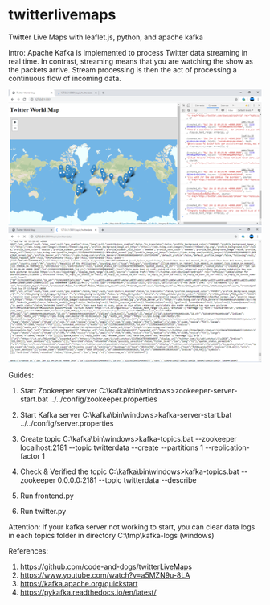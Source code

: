 # twitterlivemaps
 Twitter Live Maps with leaflet.js, python, and apache kafka 
 
Intro: 
Apache Kafka is implemented to process Twitter data streaming in real time. In contrast, streaming means that you are watching the show as the packets arrive. Stream processing is then the act of processing a continuous flow of incoming data.

![alt text](https://github.com/jenizar/twitterlivemaps/blob/master/Screenshot/TwitterWorldMap.PNG)
![alt text](https://github.com/jenizar/twitterlivemaps/blob/master/Screenshot/TwitterWorldMapTopic.PNG)

Guides:

1. Start Zookeeper server
C:\kafka\bin\windows>zookeeper-server-start.bat ../../config/zookeeper.properties

2. Start Kafka server
C:\kafka\bin\windows>kafka-server-start.bat ../../config/server.properties

3. Create topic
C:\kafka\bin\windows>kafka-topics.bat --zookeeper localhost:2181 --topic twitterdata --create --partitions 1 --replication-factor 1

4. Check & Verified the topic
C:\kafka\bin\windows>kafka-topics.bat --zookeeper 0.0.0.0:2181 --topic twitterdata --describe

5. Run frontend.py

6. Run twitter.py

Attention:
If your kafka server not working to start, you can clear data logs in each topics folder in directory C:\tmp\kafka-logs (windows)

References:
1. https://github.com/code-and-dogs/twitterLiveMaps
2. https://www.youtube.com/watch?v=a5MZN9u-8LA
3. https://kafka.apache.org/quickstart
4. https://pykafka.readthedocs.io/en/latest/ 
